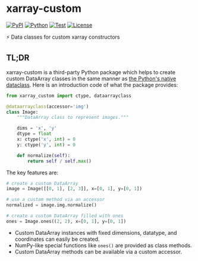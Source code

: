 # xarray-custom

[![PyPI](https://img.shields.io/pypi/v/xarray-custom.svg?label=PyPI&style=flat-square)](https://pypi.org/pypi/xarray-custom/)
[![Python](https://img.shields.io/pypi/pyversions/xarray-custom.svg?label=Python&color=yellow&style=flat-square)](https://pypi.org/pypi/xarray-custom/)
[![Test](https://img.shields.io/github/workflow/status/astropenguin/xarray-custom/Test?logo=github&label=Test&style=flat-square)](https://github.com/astropenguin/xarray-custom/actions)
[![License](https://img.shields.io/badge/license-MIT-blue.svg?label=License&style=flat-square)](LICENSE)

:zap: Data classes for custom xarray constructors

## TL;DR

xarray-custom is a third-party Python package which helps to create custom DataArray classes in the same manner as [the Python's native dataclass].
Here is an introduction code of what the package provides:

```python
from xarray_custom import ctype, dataarrayclass

@dataarrayclass(accessor='img')
class Image:
    """DataArray class to represent images."""

    dims = 'x', 'y'
    dtype = float
    x: ctype('x', int) = 0
    y: ctype('y', int) = 0

    def normalize(self):
        return self / self.max()
```

The key features are:

```python
# create a custom DataArray
image = Image([[0, 1], [2, 3]], x=[0, 1], y=[0, 1])

# use a custom method via an accessor
normalized = image.img.normalize()

# create a custom DataArray filled with ones
ones = Image.ones((2, 2), x=[0, 1], y=[0, 1])
```

- Custom DataArray instances with fixed dimensions, datatype, and coordinates can easily be created.
- NumPy-like special functions like ``ones()`` are provided as class methods.
- Custom DataArray methods can be available via a custom accessor.

<!-- References -->
[the Python's native dataclass]: https://docs.python.org/3/library/dataclasses.html
